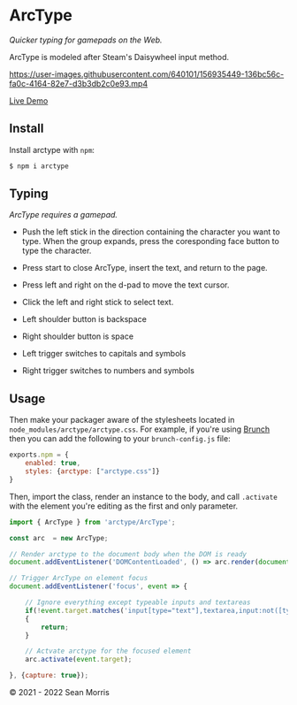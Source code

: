 # ArcType

*Quicker typing for gamepads on the Web.*

ArcType is modeled after Steam's Daisywheel input method.

https://user-images.githubusercontent.com/640101/156935449-136bc56c-fa0c-4164-82e7-d3b3db2c0e93.mp4

[Live Demo](https://arctype.seanmorr.is/)

## Install

Install arctype with `npm`:

```bash
$ npm i arctype
````

## Typing

*ArcType requires a gamepad.*

* Push the left stick in the direction containing the character you want to type. When the group expands, press the coresponding face button to type the character.

* Press start to close ArcType, insert the text, and return to the page.

* Press left and right on the d-pad to move the text cursor.

* Click the left and right stick to select text.

* Left shoulder button is backspace

* Right shoulder button is space

* Left trigger switches to capitals and symbols

* Right trigger switches to numbers and symbols

## Usage

Then make your packager aware of the stylesheets located in `node_modules/arctype/arctype.css`. For example, if you're using [Brunch](https://brunch.io/) then you can add the following to your `brunch-config.js` file:

```js
exports.npm = {
	enabled: true,
	styles: {arctype: ["arctype.css"]}
}
```

Then, import the class, render an instance to the body, and call `.activate` with the element you're editing as the first and only parameter.

```javascript
import { ArcType } from 'arctype/ArcType';

const arc  = new ArcType;

// Render arctype to the document body when the DOM is ready
document.addEventListener('DOMContentLoaded', () => arc.render(document.body));

// Trigger ArcType on element focus
document.addEventListener('focus', event => {

	// Ignore everything except typeable inputs and textareas
	if(!event.target.matches('input[type="text"],textarea,input:not([type])'))
	{
		return;
	}

	// Actvate arctype for the focused element
	arc.activate(event.target);

}, {capture: true});
```

&copy; 2021 - 2022 Sean Morris
